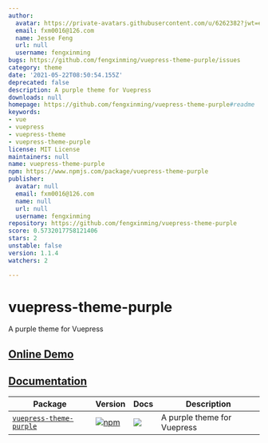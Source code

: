 ```yaml
---
author:
  avatar: https://private-avatars.githubusercontent.com/u/6262382?jwt=eyJhbGciOiJIUzI1NiIsInR5cCI6IkpXVCJ9.eyJpc3MiOiJnaXRodWIuY29tIiwiYXVkIjoicmF3LmdpdGh1YnVzZXJjb250ZW50LmNvbSIsImtleSI6ImtleTEiLCJleHAiOjE3MzQ2NzIzNjAsIm5iZiI6MTczNDY3MTE2MCwicGF0aCI6Ii91LzYyNjIzODIifQ.dRIIhSqoulIvxSLx_bO2yzaSRUJMo7C6NKT877Mt8Xg&v=4
  email: fxm0016@126.com
  name: Jesse Feng
  url: null
  username: fengxinming
bugs: https://github.com/fengxinming/vuepress-theme-purple/issues
category: theme
date: '2021-05-22T08:50:54.155Z'
deprecated: false
description: A purple theme for Vuepress
downloads: null
homepage: https://github.com/fengxinming/vuepress-theme-purple#readme
keywords:
- vue
- vuepress
- vuepress-theme
- vuepress-theme-purple
license: MIT License
maintainers: null
name: vuepress-theme-purple
npm: https://www.npmjs.com/package/vuepress-theme-purple
publisher:
  avatar: null
  email: fxm0016@126.com
  name: null
  url: null
  username: fengxinming
repository: https://github.com/fengxinming/vuepress-theme-purple
score: 0.5732017758121406
stars: 2
unstable: false
version: 1.1.4
watchers: 2

---
```


# vuepress-theme-purple
A purple theme for Vuepress

## [Online Demo](https://fengxinming.github.io/vuepress-theme-purple/)

## [Documentation](packages/vuepress-theme-purple/README.md)

| Package | Version | Docs | Description |
| ------- | ------- | ---- | ----------- |
| [`vuepress-theme-purple`](packages/vuepress-theme-purple) | [![npm](https://img.shields.io/npm/v/vuepress-theme-purple.svg?style=flat-square)](https://www.npmjs.com/package/vuepress-theme-purple) | [![](https://img.shields.io/badge/API%20Docs-markdown-lightgrey.svg?style=flat-square)](packages/vuepress-theme-purple#readme) | A purple theme for Vuepress |
